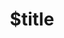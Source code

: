 ---
title: $title
second_title: Aspose.Imaging.Accord Adapter for .NET API Reference
description: $description
type: docs
weight: $weight
url: /adapters/net/aspose.imaging.accord.adapter/$ref/
---